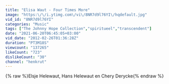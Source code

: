 ```yaml
---
title: "Elisa Waut - Four Times More"
image: "https:\/\/i.ytimg.com\/vi\/8NR7d9l76YI\/hqdefault.jpg"
vid_id: "8NR7d9l76YI"
categories: "Music"
tags: ["The Johnny Hope Collection","spiritueel","transcendent"]
date: "2021-06-20T06:45:05+03:00"
vid_date: "2012-02-26T01:36:28Z"
duration: "PT3M18S"
viewcount: "137265"
likeCount: "723"
dislikeCount: "30"
channel: "henkrut"
---
```

{% raw %}Elsje Helewaut, Hans Helewaut en Chery Derycke{% endraw %}
